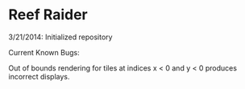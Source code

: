 Reef Raider
=================

3/21/2014: Initialized repository

Current Known Bugs:

Out of bounds rendering for tiles at indices x < 0 and y < 0 produces incorrect displays.
